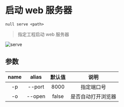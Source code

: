 # 启动 web 服务器

```shell
null serve <path>
```

> 指定工程启动 web 服务器

![serve](/serve.gif)

## 参数

| name | alias  | 默认值 |        说明        |
| :--: | :----: | :----: | :----------------: |
|  -p  | --port |  8000  |     指定端口号     |
|  -o  | --open | false  | 是否自动打开浏览器 |
